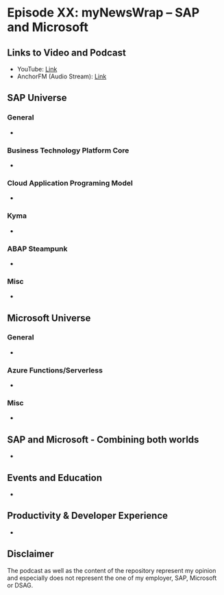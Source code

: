 # Episode XX: myNewsWrap – SAP and Microsoft

## Links to Video and Podcast

* YouTube: [Link]()
* AnchorFM (Audio Stream): [Link]()

## SAP Universe

### General

* []()
### Business Technology Platform Core

* []()

### Cloud Application Programing Model

* []()

### Kyma

* []()

### ABAP Steampunk

* []()

### Misc

* []()

## Microsoft Universe

### General

* []()

### Azure Functions/Serverless

* []()

### Misc

* []()

## SAP and Microsoft - Combining both worlds

* []()

## Events and Education

* []()

## Productivity & Developer Experience

* []()

## Disclaimer

The podcast as well as the content of the repository represent my opinion and especially does not represent the one of my employer, SAP, Microsoft or DSAG.